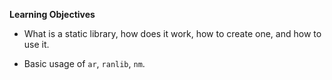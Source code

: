 **Learning Objectives**

- What is a static library, how does it work, how to create one, and how to use it.

- Basic usage of ```ar```, ```ranlib```, ```nm```.

